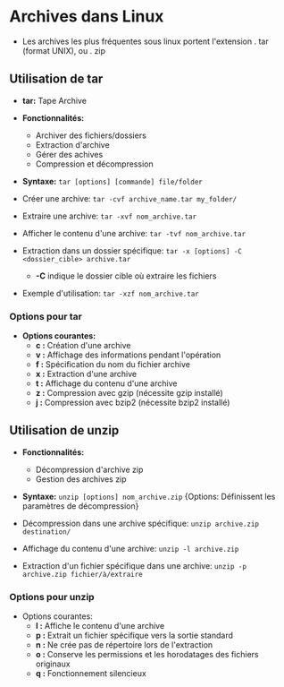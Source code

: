 # Archives dans Linux

- Les archives les plus fréquentes sous linux portent l'extension . tar (format UNIX), ou . zip

## Utilisation de tar 

- **tar:** Tape Archive
- **Fonctionnalités:**
  - Archiver des fichiers/dossiers 
  - Extraction d'archive
  - Gérer des achives
  - Compression et décompression

- **Syntaxe:** `tar [options] [commande] file/folder`
- Créer une archive: `tar -cvf archive_name.tar my_folder/`
- Extraire une archive: `tar -xvf nom_archive.tar`
- Afficher le contenu d'une archive: `tar -tvf nom_archive.tar`
- Extraction dans un dossier spécifique: `tar -x [options] -C <dossier_cible> archive.tar`
  - **-C** indique le dossier cible où extraire les fichiers
- Exemple d'utilisation: `tar -xzf nom_archive.tar`

### Options pour tar

- **Options courantes:**
  - **c :** Création d'une archive
  - **v :** Affichage des informations pendant l'opération
  - **f :** Spécification du nom du fichier archive
  - **x :** Extraction d'une archive
  - **t :** Affichage du contenu d'une archive
  - **z :** Compression avec gzip (nécessite gzip installé)
  - **j :** Compression avec bzip2 (nécessite bzip2 installé)


## Utilisation de unzip

- **Fonctionnalités:** 
  - Décompression d'archive zip
  - Gestion des archives zip

- **Syntaxe:** `unzip [options] nom_archive.zip` {Options: Définissent les paramètres de décompression}
- Décompression dans une archive spécifique: `unzip archive.zip destination/`
- Affichage du contenu d'une archive: `unzip -l archive.zip`
- Extraction d'un fichier spécifique dans une archive: `unzip -p archive.zip fichier/à/extraire`

### Options pour unzip

- Options courantes:
  - **l :** Affiche le contenu d'une archive
  - **p :** Extrait un fichier spécifique vers la sortie standard
  - **n :** Ne crée pas de répertoire lors de l'extraction
  - **o :** Conserve les permissions et les horodatages des fichiers originaux
  - **q :** Fonctionnement silencieux 
